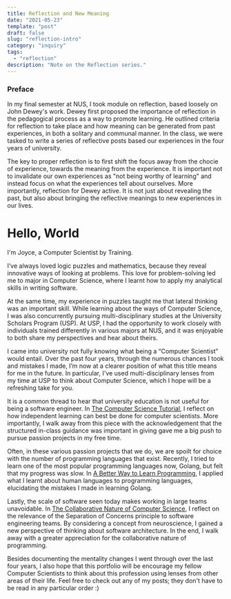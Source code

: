 ```yaml
---
title: Reflection and New Meaning
date: "2021-05-23"
template: "post"
draft: false
slug: "reflection-intro"
category: "inquiry"
tags:
  - "reflection"
description: "Note on the Reflection series."
---
```


### Preface

In my final semester at NUS, I took module on reflection, based loosely on John Dewey's work. Dewey first proposed the importance of reflection in the pedagogical process as a way to promote learning. He outlined criteria for reflection to take place and how meaning can be generated from past experiences, in both a solitary and communal manner. In the class, we were tasked to write a series of reflective posts based our experiences in the four years of university.

The key to proper reflection is to first shift the focus away from the chocie of experience, towards the meaning from the experience. It is important not to invalidate our own experiences as "not being worthy of learning" and instead focus on what the experiences tell about ourselves. More importantly, reflection for Dewey active. It is not just about revealing the past, but also about bringing the reflective meanings to new experiences in our lives.

# Hello, World

I'm Joyce, a Computer Scientist by Training.

I’ve always loved logic puzzles and mathematics, because they reveal innovative ways of looking at problems. This love for problem-solving led me to major in Computer Science, where I learnt how to apply my analytical skills in writing software.

At the same time, my experience in puzzles taught me that lateral thinking was an important skill. While learning about the ways of Computer Science, I was also concurrently pursuing multi-disciplinary studies at the University Scholars Program (USP). At USP, I had the opportunity to work closely with individuals trained differently in various majors at NUS, and it was enjoyable to both share my perspectives and hear about theirs.

I came into university not fully knowing what being a “Computer Scientist” would entail. Over the past four years, through the numerous chances I took and mistakes I made, I’m now at a clearer position of what this title means for me in the future. In particular, I've used multi-disciplinary lenses from my time at USP to think about Computer Science, which I hope will be a refreshing take for you.

It is a common thread to hear that university education is not useful for being a software engineer. In [The Computer Science Tutorial](/posts/reflection-structured-learning), I reflect on how independent learning can best be done for computer scientists. More importantly, I walk away from this piece with the acknowledgement that the structured in-class guidance was important in giving gave me a big push to pursue passion projects in my free time.

Often, in these various passion projects that we do, we are spoilt for choice with the number of programming languages that exist. Recently, I tried to learn one of the most popular programming languages now, Golang, but felt that my progress was slow. In [A Better Way to Learn Programming](/posts/reflection-languages), I applied what I learnt about human languages to programming languages, elucidating the mistakes I made in learning Golang.

Lastly, the scale of software seen today makes working in large teams unavoidable. In [The Collaborative Nature of Computer Science](/posts/reflection-collaborative), I reflect on the relevance of the Separation of Concerns principle to software engineering teams. By considering a concept from neuroscience, I gained a new perspective of thinking about software architecture. In the end, I walk away with a greater appreciation for the collaborative nature of programming.

Besides documenting the mentality changes I went through over the last four years, I also hope that this portfolio will be encourage my fellow Computer Scientists to think about this profession using lenses from other areas of their life. Feel free to check out any of my posts; they don't have to be read in any particular order :)
